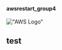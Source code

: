 #### awsrestart_group4
!["AWS Logo"](https://goanna.edu.au/wp-content/uploads/2021/08/logo-aws-restart-2x.png)

## **test**



